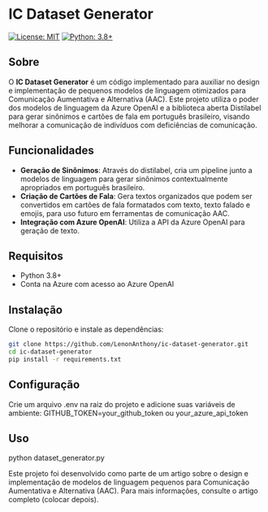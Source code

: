 # IC Dataset Generator

[![License: MIT](https://img.shields.io/badge/License-MIT-yellow.svg)](https://opensource.org/licenses/MIT)
[![Python: 3.8+](https://img.shields.io/badge/Python-3.8%2B-blue.svg)](https://www.python.org/downloads/release/python-380/)

## Sobre

O **IC Dataset Generator** é um código implementado para auxiliar no design e implementação de pequenos modelos de linguagem otimizados para Comunicação Aumentativa e Alternativa (AAC). Este projeto utiliza o poder dos modelos de linguagem da Azure OpenAI e a biblioteca aberta Distilabel para gerar sinônimos e cartões de fala em português brasileiro, visando melhorar a comunicação de indivíduos com deficiências de comunicação.

## Funcionalidades

- **Geração de Sinônimos**: Através do distilabel, cria um pipeline junto a modelos de linguagem para gerar sinônimos contextualmente apropriados em português brasileiro.
- **Criação de Cartões de Fala**: Gera textos organizados que podem ser convertidos em cartões de fala formatados com texto, texto falado e emojis, para uso futuro em ferramentas de comunicação AAC.
- **Integração com Azure OpenAI**: Utiliza a API da Azure OpenAI para geração de texto.

## Requisitos

- Python 3.8+
- Conta na Azure com acesso ao Azure OpenAI

## Instalação

Clone o repositório e instale as dependências:

```sh
git clone https://github.com/LenonAnthony/ic-dataset-generator.git
cd ic-dataset-generator
pip install -r requirements.txt
```

## Configuração

Crie um arquivo .env na raiz do projeto e adicione suas variáveis de ambiente: GITHUB_TOKEN=your_github_token ou your_azure_api_token

## Uso 

python dataset_generator.py



Este projeto foi desenvolvido como parte de um artigo sobre o design e implementação de modelos de linguagem pequenos para Comunicação Aumentativa e Alternativa (AAC). Para mais informações, consulte o artigo completo
(colocar depois).


